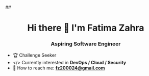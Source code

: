 ##<h1 align="center">Hi there :wave: I'm Fatima Zahra</h1>
<h3 align="center">Aspiring Software Engineer</h3>

<!--
**super-fz/super-fz** is a ✨ _special_ ✨ repository because its `README.md` (this file) appears on your GitHub profile.

Here are some ideas to get you started:

- 🔭 I’m currently working on ...
- 🌱 I’m currently learning ...
- 👯 I’m looking to collaborate on ...
- 🤔 I’m looking for help with ...
- 💬 Ask me about ...
- 📫 How to reach me: ...
- 😄 Pronouns: ...
- ⚡ Fun fact: ...

-->

- :trophy: Challenge Seeker
- </> Currently interested in **DevOps / Cloud / Security**
- :email: How to reach me: **fz200024@gmail.com**
